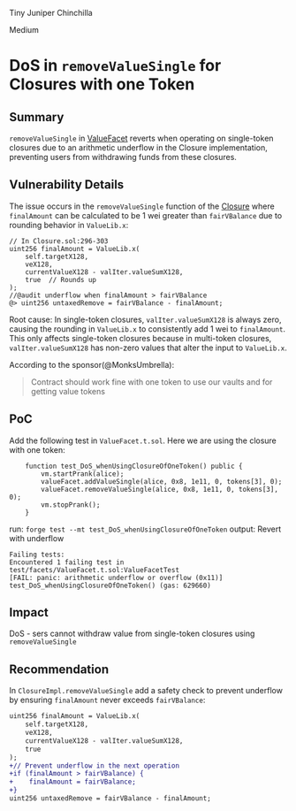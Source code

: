 Tiny Juniper Chinchilla

Medium

# DoS in `removeValueSingle` for Closures with one Token

## Summary
`removeValueSingle` in [ValueFacet](https://github.com/sherlock-audit/2025-04-burve/blob/main/Burve/src/multi/facets/ValueFacet.sol#L214-L244) reverts when operating on single-token closures due to an arithmetic underflow in the Closure implementation, preventing users from withdrawing funds from these closures.

## Vulnerability Details
The issue occurs in the `removeValueSingle` function of the [Closure](https://github.com/sherlock-audit/2025-04-burve/blob/main/Burve/src/multi/closure/Closure.sol#L285) where `finalAmount` can be calculated to be 1 wei greater than `fairVBalance` due to rounding behavior in `ValueLib.x`:
```solidity
// In Closure.sol:296-303
uint256 finalAmount = ValueLib.x(
    self.targetX128,
    veX128,
    currentValueX128 - valIter.valueSumX128,
    true  // Rounds up
);
//@audit underflow when finalAmount > fairVBalance
@> uint256 untaxedRemove = fairVBalance - finalAmount;
```
Root cause: In single-token closures, `valIter.valueSumX128` is always zero, causing the rounding in `ValueLib.x` to consistently add 1 wei to `finalAmount`. This only affects single-token closures because in multi-token closures, `valIter.valueSumX128` has non-zero values that alter the input to `ValueLib.x`.

According to the sponsor(@MonksUmbrella): 
> Contract should work fine with one token to use our vaults and for getting value tokens

## PoC
Add the following test in `ValueFacet.t.sol`. Here we are using the closure with one token: 
```solidity
    function test_DoS_whenUsingClosureOfOneToken() public { 
        vm.startPrank(alice);
        valueFacet.addValueSingle(alice, 0x8, 1e11, 0, tokens[3], 0);
        valueFacet.removeValueSingle(alice, 0x8, 1e11, 0, tokens[3], 0);
        vm.stopPrank(); 
    }
```
run: `forge test --mt test_DoS_whenUsingClosureOfOneToken` 
output: Revert with underflow
```solidity
Failing tests:
Encountered 1 failing test in test/facets/ValueFacet.t.sol:ValueFacetTest
[FAIL: panic: arithmetic underflow or overflow (0x11)] test_DoS_whenUsingClosureOfOneToken() (gas: 629660)
``` 

## Impact
DoS - sers cannot withdraw value from single-token closures using `removeValueSingle`

## Recommendation
In `ClosureImpl.removeValueSingle` add a safety check to prevent underflow by ensuring `finalAmount` never exceeds `fairVBalance`:
```diff
uint256 finalAmount = ValueLib.x(
    self.targetX128,
    veX128,
    currentValueX128 - valIter.valueSumX128,
    true
);
+// Prevent underflow in the next operation
+if (finalAmount > fairVBalance) {
+    finalAmount = fairVBalance;
+}
uint256 untaxedRemove = fairVBalance - finalAmount;
```



